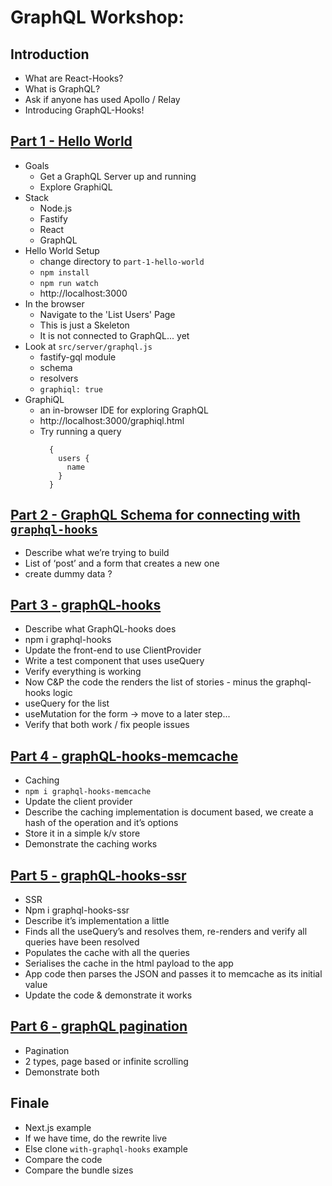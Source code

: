 # GraphQL Workshop:

## Introduction

- What are React-Hooks?
- What is GraphQL?
- Ask if anyone has used Apollo / Relay
- Introducing GraphQL-Hooks!

## [Part 1 - Hello World](https://github.com/nearform/graphql-hooks-workshop/tree/master/exercises/part-1-hello-world)

- Goals
  - Get a GraphQL Server up and running
  - Explore GraphiQL
- Stack
  - Node.js
  - Fastify
  - React
  - GraphQL
- Hello World Setup
  - change directory to `part-1-hello-world`
  - `npm install`
  - `npm run watch`
  - http://localhost:3000
- In the browser
  - Navigate to the 'List Users' Page
  - This is just a Skeleton
  - It is not connected to GraphQL... yet
- Look at `src/server/graphql.js`
  - fastify-gql module
  - schema
  - resolvers
  - `graphiql: true`
- GraphiQL
  - an in-browser IDE for exploring GraphQL
  - http://localhost:3000/graphiql.html
  - Try running a query
    ```
      {
        users {
          name
        }
      }
    ```

## [Part 2 - GraphQL Schema for connecting with `graphql-hooks`](https://github.com/nearform/graphql-hooks-workshop/tree/master/exercises/part-2-schema)

- Describe what we’re trying to build
- List of ‘post’ and a form that creates a new one
- create dummy data ?

## [Part 3 - graphQL-hooks](https://github.com/nearform/graphql-hooks-workshop/tree/master/exercises/part-3-hooks)

- Describe what GraphQL-hooks does
- npm i graphql-hooks
- Update the front-end to use ClientProvider
- Write a test component that uses useQuery
- Verify everything is working
- Now C&P the code the renders the list of stories - minus the graphql-hooks logic
- useQuery for the list
- useMutation for the form -> move to a later step...
- Verify that both work / fix people issues

## [Part 4 - graphQL-hooks-memcache](https://github.com/nearform/graphql-hooks-workshop/tree/master/exercises/part-4-caching)

- Caching
- `npm i graphql-hooks-memcache`
- Update the client provider
- Describe the caching implementation is document based, we create a hash of the operation and it’s options
- Store it in a simple k/v store
- Demonstrate the caching works

## [Part 5 - graphQL-hooks-ssr](https://github.com/nearform/graphql-hooks-workshop/tree/master/exercises/part-5-ssr)

- SSR
- Npm i graphql-hooks-ssr
- Describe it’s implementation a little
- Finds all the useQuery’s and resolves them, re-renders and verify all queries have been resolved
- Populates the cache with all the queries
- Serialises the cache in the html payload to the app
- App code then parses the JSON and passes it to memcache as its initial value
- Update the code & demonstrate it works


## [Part 6 - graphQL pagination](https://github.com/nearform/graphql-hooks-workshop/tree/master/exercises/part-6-pagination)

- Pagination
- 2 types, page based or infinite scrolling
- Demonstrate both

## Finale

- Next.js example
- If we have time, do the rewrite live
- Else clone `with-graphql-hooks` example
- Compare the code
- Compare the bundle sizes
